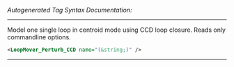 _Autogenerated Tag Syntax Documentation:_

---
Model one single loop in centroid mode using CCD loop closure. Reads only commandline options.

```xml
<LoopMover_Perturb_CCD name="(&string;)" />
```



---
